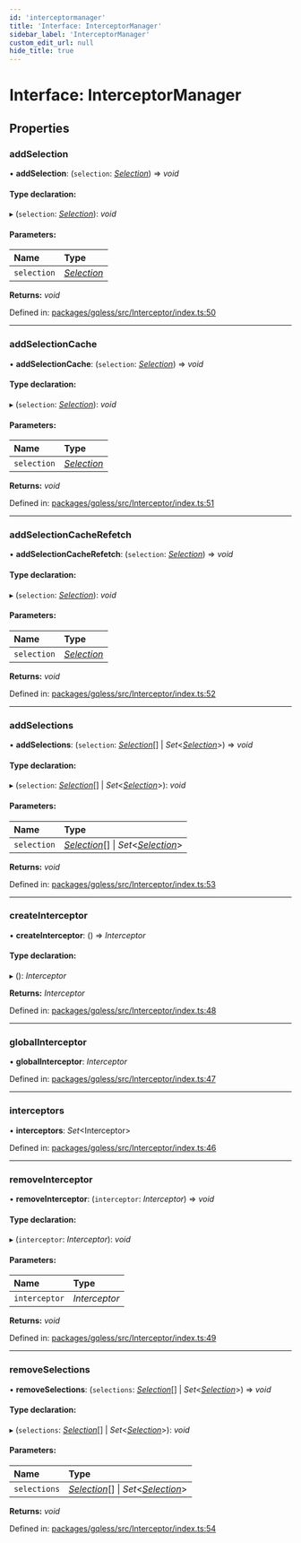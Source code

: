 ```yaml
---
id: 'interceptormanager'
title: 'Interface: InterceptorManager'
sidebar_label: 'InterceptorManager'
custom_edit_url: null
hide_title: true
---
```


# Interface: InterceptorManager

## Properties

### addSelection

• **addSelection**: (`selection`: [_Selection_](../classes/selection.md)) => _void_

#### Type declaration:

▸ (`selection`: [_Selection_](../classes/selection.md)): _void_

#### Parameters:

| Name        | Type                                   |
| :---------- | :------------------------------------- |
| `selection` | [_Selection_](../classes/selection.md) |

**Returns:** _void_

Defined in: [packages/gqless/src/Interceptor/index.ts:50](https://github.com/gqless/gqless/blob/master/packages/gqless/src/Interceptor/index.ts#L50)

---

### addSelectionCache

• **addSelectionCache**: (`selection`: [_Selection_](../classes/selection.md)) => _void_

#### Type declaration:

▸ (`selection`: [_Selection_](../classes/selection.md)): _void_

#### Parameters:

| Name        | Type                                   |
| :---------- | :------------------------------------- |
| `selection` | [_Selection_](../classes/selection.md) |

**Returns:** _void_

Defined in: [packages/gqless/src/Interceptor/index.ts:51](https://github.com/gqless/gqless/blob/master/packages/gqless/src/Interceptor/index.ts#L51)

---

### addSelectionCacheRefetch

• **addSelectionCacheRefetch**: (`selection`: [_Selection_](../classes/selection.md)) => _void_

#### Type declaration:

▸ (`selection`: [_Selection_](../classes/selection.md)): _void_

#### Parameters:

| Name        | Type                                   |
| :---------- | :------------------------------------- |
| `selection` | [_Selection_](../classes/selection.md) |

**Returns:** _void_

Defined in: [packages/gqless/src/Interceptor/index.ts:52](https://github.com/gqless/gqless/blob/master/packages/gqless/src/Interceptor/index.ts#L52)

---

### addSelections

• **addSelections**: (`selection`: [_Selection_](../classes/selection.md)[] \| _Set_<[_Selection_](../classes/selection.md)\>) => _void_

#### Type declaration:

▸ (`selection`: [_Selection_](../classes/selection.md)[] \| _Set_<[_Selection_](../classes/selection.md)\>): _void_

#### Parameters:

| Name        | Type                                                                                       |
| :---------- | :----------------------------------------------------------------------------------------- |
| `selection` | [_Selection_](../classes/selection.md)[] \| _Set_<[_Selection_](../classes/selection.md)\> |

**Returns:** _void_

Defined in: [packages/gqless/src/Interceptor/index.ts:53](https://github.com/gqless/gqless/blob/master/packages/gqless/src/Interceptor/index.ts#L53)

---

### createInterceptor

• **createInterceptor**: () => _Interceptor_

#### Type declaration:

▸ (): _Interceptor_

**Returns:** _Interceptor_

Defined in: [packages/gqless/src/Interceptor/index.ts:48](https://github.com/gqless/gqless/blob/master/packages/gqless/src/Interceptor/index.ts#L48)

---

### globalInterceptor

• **globalInterceptor**: _Interceptor_

Defined in: [packages/gqless/src/Interceptor/index.ts:47](https://github.com/gqless/gqless/blob/master/packages/gqless/src/Interceptor/index.ts#L47)

---

### interceptors

• **interceptors**: _Set_<Interceptor\>

Defined in: [packages/gqless/src/Interceptor/index.ts:46](https://github.com/gqless/gqless/blob/master/packages/gqless/src/Interceptor/index.ts#L46)

---

### removeInterceptor

• **removeInterceptor**: (`interceptor`: _Interceptor_) => _void_

#### Type declaration:

▸ (`interceptor`: _Interceptor_): _void_

#### Parameters:

| Name          | Type          |
| :------------ | :------------ |
| `interceptor` | _Interceptor_ |

**Returns:** _void_

Defined in: [packages/gqless/src/Interceptor/index.ts:49](https://github.com/gqless/gqless/blob/master/packages/gqless/src/Interceptor/index.ts#L49)

---

### removeSelections

• **removeSelections**: (`selections`: [_Selection_](../classes/selection.md)[] \| _Set_<[_Selection_](../classes/selection.md)\>) => _void_

#### Type declaration:

▸ (`selections`: [_Selection_](../classes/selection.md)[] \| _Set_<[_Selection_](../classes/selection.md)\>): _void_

#### Parameters:

| Name         | Type                                                                                       |
| :----------- | :----------------------------------------------------------------------------------------- |
| `selections` | [_Selection_](../classes/selection.md)[] \| _Set_<[_Selection_](../classes/selection.md)\> |

**Returns:** _void_

Defined in: [packages/gqless/src/Interceptor/index.ts:54](https://github.com/gqless/gqless/blob/master/packages/gqless/src/Interceptor/index.ts#L54)

